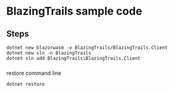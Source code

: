 # BlazingTrails sample code

## Steps
``` command
dotnet new blazorwasm -o BlazingTrails/BlazingTrails.Client
dotnet new sln -n BlazingTrails
dotnet sln add BlazingTrails\BlazingTrails.Client
```

###
restore command line

``` command
dotnet restore
```
